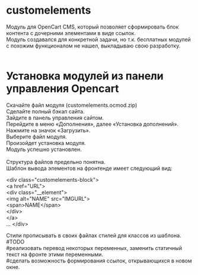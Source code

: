 # customelements
Модуль для OpenCart CMS, который позволяет сформировать блок контента с дочерними элементами в виде ссылок.<br />
Модуль создавался для конкретной задачи, но т.к. бесплатных модулей с похожим функционалом не нашел, выкладываю свою разработку.<br /><br />

# Установка модулей из панели управления Opencart
Скачайте файл модуля (customelements.ocmod.zip) <br />
Сделайте полный бэкап сайта.<br />
Зайдите в панель управления сайтом.<br />
Перейдите в меню «Дополнения», далее «Установка дополнений».<br />
Нажмите на значок «Загрузить».<br />
Выберите файл модуля.<br />
Произойдет установка модуля.<br />
Модуль успешно установлен.<br /><br />
Структура файлов предельно понятна.<br />
Шаблон вывода элементов на фронтенде имеет следующий вид:<br />


  &lt;div class="customelements-block"&gt;<br />
    &lt;a href="URL"&gt;<br />
      &lt;div class="__element"&gt;<br />
        &lt;img alt="NAME" src="IMGURL"&gt;<br />
        &lt;span&gt;NAME&lt;/span&gt;<br />
      &lt;/div&gt;<br />
    &lt;/a&gt;<br />
    ...
  &lt;/div&gt;<br />


Стили прописывать в своих файлах стилей для классов из шаблона.<br />
#TODO<br />
#реализовать перевод некоторых переменных, заменить статичный текст на фронте этими переменными.<br />
#сделать возможность формирования ссылок, открывающихся в новом окне.<br />
